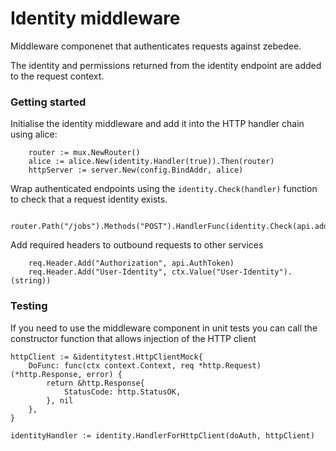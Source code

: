 Identity middleware
===================

Middleware componenet that authenticates requests against zebedee.

The identity and permissions returned from the identity endpoint are added to the request context.

### Getting started

Initialise the identity middleware and add it into the HTTP handler chain using alice:

```
    router := mux.NewRouter()
    alice := alice.New(identity.Handler(true)).Then(router)
    httpServer := server.New(config.BindAddr, alice)
```

Wrap authenticated endpoints using the `identity.Check(handler)` function to check that a request identity exists.

```
    router.Path("/jobs").Methods("POST").HandlerFunc(identity.Check(api.addJob))
```

Add required headers to outbound requests to other services

```
    req.Header.Add("Authorization", api.AuthToken)
    req.Header.Add("User-Identity", ctx.Value("User-Identity").(string))
```

### Testing

If you need to use the middleware component in unit tests you can call the constructor function that allows injection of the HTTP client

```
httpClient := &identitytest.HttpClientMock{
    DoFunc: func(ctx context.Context, req *http.Request) (*http.Response, error) {
        return &http.Response{
            StatusCode: http.StatusOK,
        }, nil
    },
}

identityHandler := identity.HandlerForHttpClient(doAuth, httpClient)
```